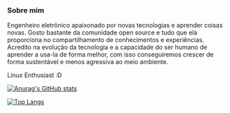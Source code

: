 ### Sobre mim
Engenheiro eletrônico apaixonado por novas tecnologias e aprender coisas novas. Gosto bastante da comunidade open source e tudo que ela proporciona no compartilhamento de conhecimentos e experiências.
Acredito na evolução da tecnologia e a capacidade do ser humano de aprender a usa-la de forma melhor, com isso conseguiremos crescer de forma sustentável e menos agressiva ao meio ambiente.

Linux Enthusiast :D

[![Anurag's GitHub stats](https://github-readme-stats.vercel.app/api?username=lipenodias&show_icons=true)](https://github.com/anuraghazra/github-readme-stats)

[![Top Langs](https://github-readme-stats.vercel.app/api/top-langs/?username=lipenodias&&layout=compact)](https://github.com/lipenodias/github-readme-stats)

<!--
**lipenodias/lipenodias** is a ✨ _special_ ✨ repository because its `README.md` (this file) appears on your GitHub profile.

Here are some ideas to get you started:

- 🔭 I’m currently working on ...
- 🌱 I’m currently learning ...
- 👯 I’m looking to collaborate on ...
- 🤔 I’m looking for help with ...
- 💬 Ask me about ...
- 📫 How to reach me: ...
- 😄 Pronouns: ...
- ⚡ Fun fact: ...
-->
